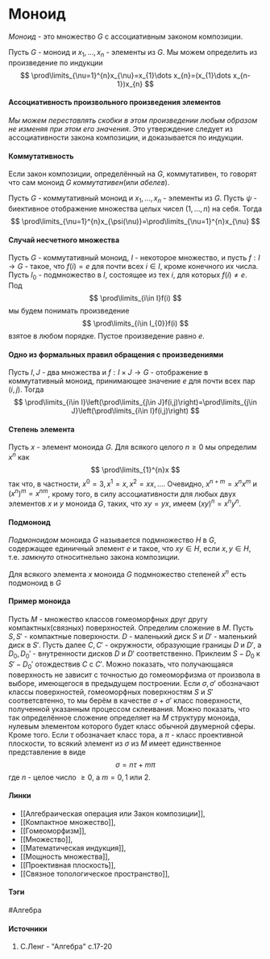 # Моноид
*Моноид* - это множество $G$ с ассоциативным законом композиции.

Пусть $G$ - моноид и $x_{1},\dots,x_{n}$ - элементы из $G$. Мы можем определить из произведение по индукции 
$$
\prod\limits_{\nu=1}^{n}x_{\nu}=x_{1}\dots x_{n}=(x_{1}\dots x_{n-1})x_{n}
$$

#### Ассоциативность произвольного произведения элементов
*Мы можем переставлять скобки в этом произведении любым образом не изменяя при этом его значения*. Это утверждение следует из ассоциативности закона композиции, и доказывается по индукции.

#### Коммутативность
Если закон композиции, определённый на $G$, коммутативен, то говорят что сам моноид $G$ *коммутативен*(или *абелев*).

Пусть $G$ - коммутативный моноид и $x_{1},\dots,x_{n}$ - элементы из $G$. Пусть $\psi$ - биективное отображение множества целых чисел $(1,\dots,n)$ на себя. Тогда 
$$
\prod\limits_{\nu=1}^{n}x_{\psi(\nu)}=\prod\limits_{\nu=1}^{n}x_{\nu}
$$

#### Случай несчетного множества
Пусть $G$ - коммутативный моноид, $I$ -      некоторое множество, и пусть $f:I\to G$ - такое, что $f(i)=e$ для почти всех $i\in I$, кроме конечного их числа.
Пусть $I_{0}$ - подмножество в $I$, состоящее из тех $i$, для которых $f(i)\ne e$. Под 
$$
\prod\limits_{i\in I}f(i)
$$
мы будем понимать произведение
$$
\prod\limits_{i\in I_{0}}f(i)
$$
взятое в любом порядке. Пустое произведение равно $e$.

#### Одно из формальных правил обращения с произведениями
Пусть $I,J$ - два множества и $f:I\times J\to G$ - отображение в коммутативный моноид, принимающее значение $e$ для почти всех пар $(i,j)$. Тогда 
$$
\prod\limits_{i\in I}\left(\prod\limits_{j\in J}f(i,j)\right)=\prod\limits_{j\in J}\left(\prod\limits_{i\in I}f(i,j)\right)
$$
#### Степень элемента
Пусть $x$ - элемент моноида $G$. Для всякого целого $n\ge0$ мы определим $x^{n}$ как
$$
\prod\limits_{1}^{n}x
$$
так что, в частности, $x^{0}=3,x^{1}=x,x^{2}=xx,\dots$. Очевидно, $x^{n+m}=x^{n}x^{m}$ и $(x^{n})^{m}=x^{nm}$, крому того, в силу ассоциативности для любых двух элементов $x$ и $y$ моноида $G$, таких, что $xy=yx$, имеем $(xy)^{n}=x^{n}y^{n}$.
#### Подмоноид
*Подмоноидом* моноида $G$ называется подмножество $H$ в $G$, содержащее единичный элемент $e$ и такое, что $xy\in H$, если $x,y\in H$, т.е. *замкнуто* относитнельно закона композиции.

Для всякого элемента $x$ моноида $G$ подмножество степеней $x^{n}$ есть подмоноид в $G$
#### Пример моноида
Пусть $M$ - множество классов гомеоморфных друг другу компактных(связных) поверхностей. Определим сложение в $M$. Пусть $S,S'$ - компактные поверхности. $D$ - маленький диск $S$ и $D'$ - маленький диск в $S'$. Пусть далее $C,C'$ - окружности, образующие границы $D$ и $D'$, а $D_{0},D_{0}'$ - внутренности дисков $D$ и $D'$ соответственно. Приклеим $S-D_{0}$ к $S'-D_{0}'$ отождествив $C$ с $C'$. Можно показать, что получающаяся поверхность не зависит с точностью до гомеоморфизма от произвола в выборе, имеющегося в предыдущем построении. Если $\sigma,\sigma'$ обозначают классы поверхностей, гомеоморфных поверхностям $S$ и $S'$ соответсвтенно, то мы берём в качестве $\sigma+\sigma'$ класс поверхности, полученной указанным процессом склеивания. Можно показать, что так определённое сложение определяет на $M$ структуру моноида, нулевым элементом которого будет класс обычной двумерной сферы. Кроме того. Если $\tau$ обозначает класс тора, а $\pi$ - класс проективной плоскости, то всякий элемент из $\sigma$ из $M$ имеет единственное представление в виде 
$$
\sigma=n\tau+m\pi
$$
где $n$ - целое число $\ge0$, а $m=0,1$ или $2$. 
#### Линки
- [[Алгебраическая операция или Закон композиции]],
- [[Компактное множество]],
- [[Гомеоморфизм]],
- [[Множество]],
- [[Математическая индукция]],
- [[Мощность множества]],
- [[Проективная плоскость]],
- [[Связное топологическое пространство]],
#### Тэги
 #Алгебра 
#### Источники
1. С.Ленг - "Алгебра" с.17-20
